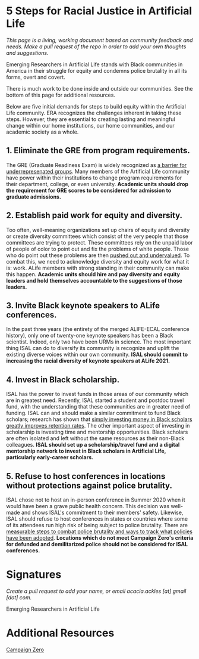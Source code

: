 # 5 Steps for Racial Justice in Artificial Life

*This page is a living, working document based on community feedback and needs. Make a pull request of the repo in order to add your own thoughts and suggestions.* 

Emerging Researchers in Artificial Life stands with Black communities in America in their struggle for equity and condemns police brutality in all its forms, overt and covert. 

There is much work to be done inside and outside our communities. See the bottom of this page for additional resources. 

Below are five initial demands for steps to build equity within the Artificial Life community. ERA recognizes the challenges inherent in taking these steps. However, they are essential to creating lasting and meaningful change within our home institutions, our home communities, and our academic society as a whole.

## 1. Eliminate the GRE from program requirements.

The GRE (Graduate Readiness Exam) is widely recognized as [a barrier for underrepresenated groups](https://smallpondscience.com/2019/03/08/what-are-the-reasons-we-have-for-dropping-the-gre/). Many members of the Artificial Life community have power within their institutions to change program requirements for their department, college, or even university. **Academic units should drop the requirement for GRE scores to be considered for admission to graduate admissions.**

## 2. Establish paid work for equity and diversity.

Too often, well-meaning organizations set up chairs of equity and diversity or create diversity committees which consist of the very people that those committees are trying to protect. These committees rely on the unpaid labor of people of color to point out and fix the problems of white people. Those who do point out these problems are then [pushed out and undervalued](https://coco-net.org/problem-woman-colour-nonprofit-organizations/). To combat this, we need to acknowledge diversity and equity work for what it is: work. ALife members with strong standing in their community can make this happen. **Academic units should hire and pay diversity and equity leaders and hold themselves accountable to the suggestions of those leaders.**

## 3. Invite Black keynote speakers to ALife conferences.

In the past three years (the entirety of the merged ALIFE-ECAL conference history), only one of twenty-one keynote speakers has been a Black scientist. Indeed, only two have been URMs in science. The most important thing ISAL can do to diversify its community is recognize and uplift the existing diverse voices within our own community. **ISAL should commit to increasing the racial diversity of keynote speakers at ALife 2021.**

## 4. Invest in Black scholarship.

ISAL has the power to invest funds in those areas of our community which are in greatest need. Recently, ISAL started a student and postdoc travel fund, with the understanding that these communities are in greater need of funding. ISAL can and should make a similar commitment to fund Black scholars; research has shown that [simply investing money in Black scholars greatly improves retention rates](https://www.aip.org/diversity-initiatives/team-up-task-force). The other important aspect of investing in scholarship is investing time and mentorship opportunities. Black scholars are often isolated and left without the same resources as their non-Black colleagues. **ISAL should set up a scholarship/travel fund and a digital mentorship network to invest in Black scholars in Artificial Life, particularly early-career scholars.**

## 5. Refuse to host conferences in locations without protections against police brutality. 

ISAL chose not to host an in-person conference in Summer 2020 when it would have been a grave public health concern. This decision was well-made and shows ISAL's commitment to their members' safety. Likewise, ISAL should refuse to host conferences in states or countries where some of its attendees run high risk of being subject to police brutality. There are [measurable steps to combat police brutality and ways to track what policies have been adopted](https://www.joincampaignzero.org/solutions). **Locations which do not meet Campaign Zero's criteria for defunded and demilitarized police should not be considered for ISAL conferences.**

# Signatures
*Create a pull request to add your name, or email acacia.ackles [at] gmail [dot] com.*

Emerging Researchers in Artificial Life

# Additional Resources

[Campaign Zero](https://www.joincampaignzero.org/)